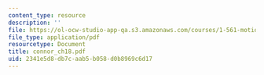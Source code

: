 ```yaml
---
content_type: resource
description: ''
file: https://ol-ocw-studio-app-qa.s3.amazonaws.com/courses/1-561-motion-based-design-fall-2003/2341e5d8db7caab5b058d0b8969c6d17_connor_ch18.pdf
file_type: application/pdf
resourcetype: Document
title: connor_ch18.pdf
uid: 2341e5d8-db7c-aab5-b058-d0b8969c6d17
---
```

